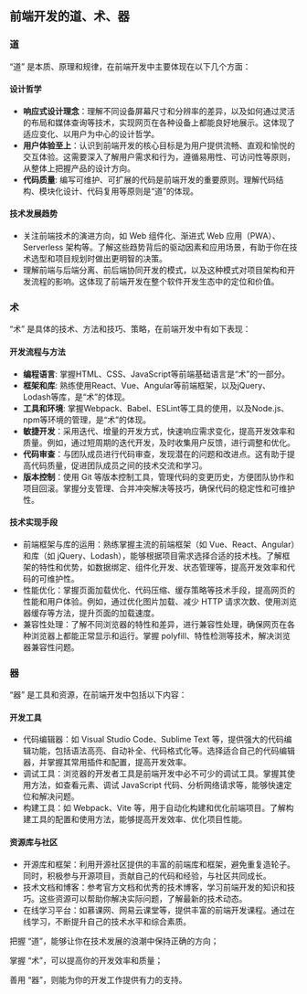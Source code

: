 ## 前端开发的道、术、器



### 道

“道” 是本质、原理和规律，在前端开发中主要体现在以下几个方面：



#### 设计哲学

- **响应式设计理念**：理解不同设备屏幕尺寸和分辨率的差异，以及如何通过灵活的布局和媒体查询等技术，实现网页在各种设备上都能良好地展示。这体现了适应变化、以用户为中心的设计哲学。
- **用户体验至上**：认识到前端开发的核心目标是为用户提供流畅、直观和愉悦的交互体验。这需要深入了解用户需求和行为，遵循易用性、可访问性等原则，从整体上把握产品的设计方向。
- **代码质量**: 编写可维护、可扩展的代码是前端开发的重要原则。理解代码结构、模块化设计、代码复用等原则是“道”的体现。



#### 技术发展趋势

- 关注前端技术的演进方向，如 Web 组件化、渐进式 Web 应用（PWA）、Serverless 架构等。了解这些趋势背后的驱动因素和应用场景，有助于你在技术选型和项目规划时做出更明智的决策。
- 理解前端与后端分离、前后端协同开发的模式，以及这种模式对项目架构和开发流程的影响。这体现了前端开发在整个软件开发生态中的定位和价值。



### 术



“术” 是具体的技术、方法和技巧、策略，在前端开发中有如下表现：



#### 开发流程与方法

- **编程语言**: 掌握HTML、CSS、JavaScript等前端基础语言是“术”的一部分。
- **框架和库**: 熟练使用React、Vue、Angular等前端框架，以及jQuery、Lodash等库，是“术”的体现。
- **工具和环境**: 掌握Webpack、Babel、ESLint等工具的使用，以及Node.js、npm等环境的管理，是“术”的体现。
- **敏捷开发**：采用迭代、增量的开发方式，快速响应需求变化，提高开发效率和质量。例如，通过短周期的迭代开发，及时收集用户反馈，进行调整和优化。
- **代码审查**：与团队成员进行代码审查，发现潜在的问题和改进点。这有助于提高代码质量，促进团队成员之间的技术交流和学习。
- **版本控制**：使用 Git 等版本控制工具，管理代码的变更历史，方便团队协作和项目回滚。掌握分支管理、合并冲突解决等技巧，确保代码的稳定性和可维护性。

#### 技术实现手段

- 前端框架与库的运用：熟练掌握主流的前端框架（如 Vue、React、Angular）和库（如 jQuery、Lodash），能够根据项目需求选择合适的技术栈。了解框架的特性和优势，如数据绑定、组件化开发、状态管理等，提高开发效率和代码的可维护性。
- 性能优化：掌握页面加载优化、代码压缩、缓存策略等技术手段，提高网页的性能和用户体验。例如，通过优化图片加载、减少 HTTP 请求次数、使用浏览器缓存等方法，提升页面的加载速度。
- 兼容性处理：了解不同浏览器的特性和差异，进行兼容性处理，确保网页在各种浏览器上都能正常显示和运行。掌握 polyfill、特性检测等技术，解决浏览器兼容性问题。



### 器



“器” 是工具和资源，在前端开发中包括以下内容：



#### 开发工具

- 代码编辑器：如 Visual Studio Code、Sublime Text 等，提供强大的代码编辑功能，包括语法高亮、自动补全、代码格式化等。选择适合自己的代码编辑器，并掌握其常用插件和配置，提高开发效率。
- 调试工具：浏览器的开发者工具是前端开发中必不可少的调试工具。掌握其使用方法，如查看元素、调试 JavaScript 代码、分析网络请求等，能够快速定位和解决问题。
- 构建工具：如 Webpack、Vite 等，用于自动化构建和优化前端项目。了解构建工具的配置和使用方法，能够提高开发效率、优化项目性能。

#### 资源库与社区

- 开源库和框架：利用开源社区提供的丰富的前端库和框架，避免重复造轮子。同时，积极参与开源项目，贡献自己的代码和经验，与社区共同成长。
- 技术文档和博客：参考官方文档和优秀的技术博客，学习前端开发的知识和技巧。这些资源可以帮助你解决实际问题，了解最新的技术动态。
- 在线学习平台：如慕课网、网易云课堂等，提供丰富的前端开发课程。通过在线学习，不断提升自己的技术水平和综合素质。



把握 “道”，能够让你在技术发展的浪潮中保持正确的方向；

掌握 “术”，可以提高你的开发效率和质量；

善用 “器”，则能为你的开发工作提供有力的支持。